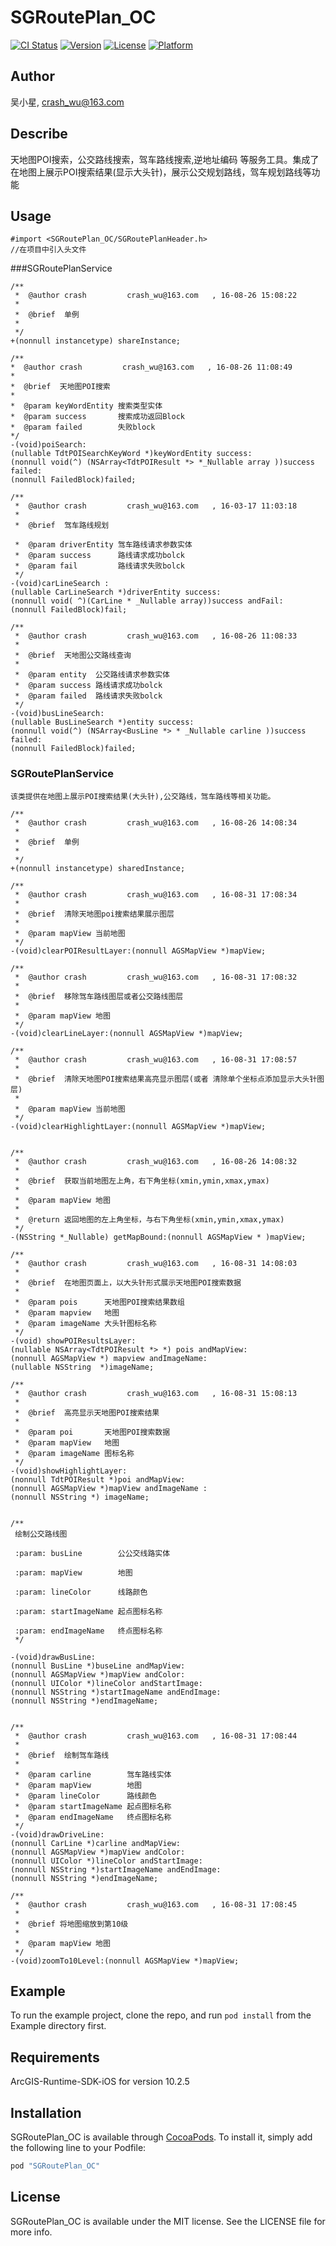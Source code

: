 # SGRoutePlan_OC

[![CI Status](http://img.shields.io/travis/crash_wu/SGRoutePlan_OC.svg?style=flat)](https://travis-ci.org/crash-wu/SGRoutePlan_OC)
[![Version](https://img.shields.io/cocoapods/v/SGRoutePlan_OC.svg?style=flat)](http://cocoapods.org/pods/SGRoutePlan_OC)
[![License](https://img.shields.io/cocoapods/l/SGRoutePlan_OC.svg?style=flat)](http://cocoapods.org/pods/SGRoutePlan_OC)
[![Platform](https://img.shields.io/cocoapods/p/SGRoutePlan_OC.svg?style=flat)](http://cocoapods.org/pods/SGRoutePlan_OC)

## Author

吴小星, crash_wu@163.com

## Describe
天地图POI搜索，公交路线搜索，驾车路线搜索,逆地址编码 等服务工具。集成了在地图上展示POI搜索结果(显示大头针)，展示公交规划路线，驾车规划路线等功能

## Usage
```
#import <SGRoutePlan_OC/SGRoutePlanHeader.h>
//在项目中引入头文件
```
###SGRoutePlanService

```
/**
 *  @author crash         crash_wu@163.com   , 16-08-26 15:08:22
 *
 *  @brief  单例
 *
 */
+(nonnull instancetype) shareInstance;

/**
*  @author crash         crash_wu@163.com   , 16-08-26 11:08:49
*
*  @brief  天地图POI搜索
*
*  @param keyWordEntity 搜索类型实体
*  @param success       搜索成功返回Block
*  @param failed        失败block
*/
-(void)poiSearch:
(nullable TdtPOISearchKeyWord *)keyWordEntity success:
(nonnull void(^) (NSArray<TdtPOIResult *> *_Nullable array ))success failed:
(nonnull FailedBlock)failed;

/**
 *  @author crash         crash_wu@163.com   , 16-03-17 11:03:18
 *
 *  @brief  驾车路线规划
 
 *  @param driverEntity 驾车路线请求参数实体
 *  @param success      路线请求成功bolck
 *  @param fail         路线请求失败bolck
 */
-(void)carLineSearch :
(nullable CarLineSearch *)driverEntity success:
(nonnull void( ^)(CarLine * _Nullable array))success andFail:
(nonnull FailedBlock)fail;

/**
 *  @author crash         crash_wu@163.com   , 16-08-26 11:08:33
 *
 *  @brief  天地图公交路线查询
 *
 *  @param entity  公交路线请求参数实体
 *  @param success 路线请求成功bolck
 *  @param failed  路线请求失败bolck
 */
-(void)busLineSearch:
(nullable BusLineSearch *)entity success:
(nonnull void(^) (NSArray<BusLine *> * _Nullable carline ))success failed:
(nonnull FailedBlock)failed;

```

### SGRoutePlanService

```
该类提供在地图上展示POI搜索结果(大头针),公交路线，驾车路线等相关功能。

/**
 *  @author crash         crash_wu@163.com   , 16-08-26 14:08:34
 *
 *  @brief  单例
 *
 */
+(nonnull instancetype) sharedInstance;

/**
 *  @author crash         crash_wu@163.com   , 16-08-31 17:08:34
 *
 *  @brief  清除天地图poi搜索结果展示图层
 *
 *  @param mapView 当前地图
 */
-(void)clearPOIResultLayer:(nonnull AGSMapView *)mapView;

/**
 *  @author crash         crash_wu@163.com   , 16-08-31 17:08:32
 *
 *  @brief  移除驾车路线图层或者公交路线图层
 *
 *  @param mapView 地图
 */
-(void)clearLineLayer:(nonnull AGSMapView *)mapView;

/**
 *  @author crash         crash_wu@163.com   , 16-08-31 17:08:57
 *
 *  @brief  清除天地图POI搜索结果高亮显示图层(或者 清除单个坐标点添加显示大头针图层)
 *
 *  @param mapView 当前地图
 */
-(void)clearHighlightLayer:(nonnull AGSMapView *)mapView;


/**
 *  @author crash         crash_wu@163.com   , 16-08-26 14:08:32
 *
 *  @brief  获取当前地图左上角，右下角坐标(xmin,ymin,xmax,ymax)
 *
 *  @param mapView 地图
 *
 *  @return 返回地图的左上角坐标，与右下角坐标(xmin,ymin,xmax,ymax)
 */
-(NSString *_Nullable) getMapBound:(nonnull AGSMapView * )mapView;

/**
 *  @author crash         crash_wu@163.com   , 16-08-31 14:08:03
 *
 *  @brief  在地图页面上，以大头针形式展示天地图POI搜索数据
 *
 *  @param pois      天地图POI搜索结果数组
 *  @param mapview   地图
 *  @param imageName 大头针图标名称
 */
-(void) showPOIResultsLayer:
(nullable NSArray<TdtPOIResult *> *) pois andMapView:
(nonnull AGSMapView *) mapview andImageName:
(nullable NSString  *)imageName;

/**
 *  @author crash         crash_wu@163.com   , 16-08-31 15:08:13
 *
 *  @brief  高亮显示天地图POI搜索结果
 *
 *  @param poi       天地图POI搜索数据
 *  @param mapView   地图
 *  @param imageName 图标名称
 */
-(void)showHighlightLayer:
(nonnull TdtPOIResult *)poi andMapView:
(nonnull AGSMapView *)mapView andImageName :
(nonnull NSString *) imageName;


/**
 绘制公交路线图
 
 :param: busLine        公公交线路实体
 
 :param: mapView        地图
 
 :param: lineColor      线路颜色
 
 :param: startImageName 起点图标名称
 
 :param: endImageName   终点图标名称
 */

-(void)drawBusLine:
(nonnull BusLine *)buseLine andMapView:
(nonnull AGSMapView *)mapView andColor:
(nonnull UIColor *)lineColor andStartImage:
(nonnull NSString *)startImageName andEndImage:
(nonnull NSString *)endImageName;


/**
 *  @author crash         crash_wu@163.com   , 16-08-31 17:08:44
 *
 *  @brief  绘制驾车路线
 *
 *  @param carline        驾车路线实体
 *  @param mapView        地图
 *  @param lineColor      路线颜色
 *  @param startImageName 起点图标名称
 *  @param endImageName   终点图标名称
 */
-(void)drawDriveLine:
(nonnull CarLine *)carline andMapView:
(nonnull AGSMapView *)mapView andColor:
(nonnull UIColor *)lineColor andStartImage:
(nonnull NSString *)startImageName andEndImage:
(nonnull NSString *)endImageName;

/**
 *  @author crash         crash_wu@163.com   , 16-08-31 17:08:45
 *
 *  @brief 将地图缩放到第10级
 *
 *  @param mapView 地图
 */
-(void)zoomTo10Level:(nonnull AGSMapView *)mapView;

```

## Example

To run the example project, clone the repo, and run `pod install` from the Example directory first.

## Requirements
ArcGIS-Runtime-SDK-iOS for version 10.2.5
## Installation

SGRoutePlan_OC is available through [CocoaPods](http://cocoapods.org). To install
it, simply add the following line to your Podfile:

```ruby
pod "SGRoutePlan_OC"
```



## License

SGRoutePlan_OC is available under the MIT license. See the LICENSE file for more info.
